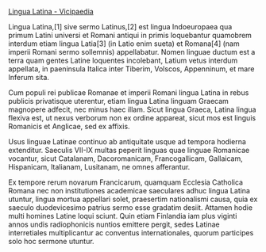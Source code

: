 [Lingua Latina - Vicipaedia](https://la.wikipedia.org/wiki/Lingua_Latina)

Lingua Latina,[1] sive sermo Latinus,[2] est lingua Indoeuropaea qua primum Latini universi et Romani antiqui in primis loquebantur quamobrem interdum etiam lingua Latia[3] (in Latio enim sueta) et Romana[4] (nam imperii Romani sermo sollemnis) appellabatur. Nomen linguae ductum est a terra quam gentes Latine loquentes incolebant, Latium vetus interdum appellata, in paeninsula Italica inter Tiberim, Volscos, Appenninum, et mare Inferum sita.

Cum populi rei publicae Romanae et imperii Romani lingua Latina in rebus publicis privatisque uterentur, etiam lingua Latina linguam Graecam magnopere adfecit, nec minus haec illam. Sicut lingua Graeca, Latina lingua flexiva est, ut nexus verborum non ex ordine appareat, sicut mos est linguis Romanicis et Anglicae, sed ex affixis.

Usus linguae Latinae continuo ab antiquitate usque ad tempora hodierna extenditur. Saeculis VII-IX multas peperit linguas quae linguae Romanicae vocantur, sicut Catalanam, Dacoromanicam, Francogallicam, Gallaicam, Hispanicam, Italianam, Lusitanam, ne omnes afferantur.

Ex tempore rerum novarum Francicarum, quamquam Ecclesia Catholica Romana nec non institutiones academicae saeculares adhuc lingua Latina utuntur, lingua mortua appellari solet, praesertim nationalismi causa, quia ex saeculo duodevicesimo patrius sermo esse gradatim desiit. Attamen hodie multi homines Latine loqui sciunt. Quin etiam Finlandia iam plus viginti annos undis radiophonicis nuntios emittere pergit, sedes Latinae interretiales multiplicantur ac conventus internationales, quorum participes solo hoc sermone utuntur.

<!---
cspell:ignore Indoeuropaea nationalismi Finlandia radiophonicis interretiales Anglicae Catalanam Dacoromanicam Francogallicam Italianam Vicipaedia internationales
--->
